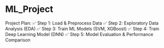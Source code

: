 # ML_Project
Project Plan:
✅ Step 1: Load & Preprocess Data
✅ Step 2: Exploratory Data Analysis (EDA)
✅ Step 3: Train ML Models (SVM, XGBoost)
✅ Step 4: Train Deep Learning Model (DNN)
✅ Step 5: Model Evaluation & Performance Comparison
